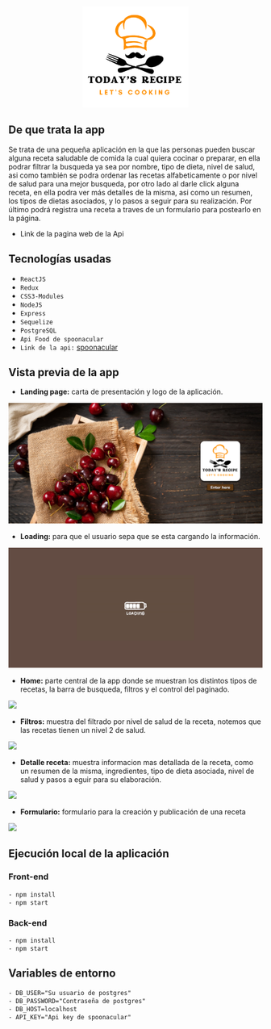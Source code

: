 <p align="center">
  <img height="200" src="https://github.com/fernando8alvarez/My-PI-Food/blob/main/client/src/components/image/Logo.png" />
</p>

## De que trata la app

Se trata de una pequeña aplicación en la que las personas pueden buscar alguna receta saludable de comida la cual quiera cocinar o preparar, en ella podrar filtrar la busqueda ya sea por nombre, tipo de dieta, nivel de salud, asi como también se podra ordenar las recetas alfabeticamente o por nivel de salud para una mejor busqueda, por otro lado al darle click alguna receta, en ella podra ver más detalles de la misma, asi como un resumen, los tipos de dietas asociados, y lo pasos a seguir para su realización. Por último podrá registra una receta a traves de un formulario para postearlo en la página.

- Link de la pagina web de la Api

## Tecnologías usadas

- `ReactJS` 
- `Redux`
- `CSS3-Modules` 
- `NodeJS`
- `Express`
- `Sequelize` 
- `PostgreSQL` 
- `Api Food de spoonacular` 
- `Link de la api:` [spoonacular](https://spoonacular.com/food-api)

## Vista previa de la app

- **Landing page:** carta de presentación y logo de la aplicación.

<img src="https://github.com/fernando8alvarez/My-PI-Food/blob/main/landingpage-food.png" />

- **Loading:** para que el usuario sepa que se esta cargando la información.

<img src="https://github.com/fernando8alvarez/My-PI-Food/blob/main/1667960726467.png" />

- **Home:** parte central de la app donde se muestran los distintos tipos de recetas, la barra de busqueda, filtros y el control del paginado.

<img src="https://github.com/fernando8alvarez/My-PI-Food/blob/main/1667960536516.png" />

- **Filtros:** muestra del filtrado por nivel de salud de la receta, notemos que las recetas tienen un nivel 2 de salud.

<img src="https://github.com/fernando8alvarez/My-PI-Food/blob/main/1667960582617.png" />

- **Detalle receta:** muestra informacion mas detallada de la receta, como un resumen de la misma, ingredientes, tipo de dieta asociada, nivel de salud y pasos a eguir para su elaboración.

<img src="https://github.com/fernando8alvarez/My-PI-Food/blob/main/1667962750560.png" />

- **Formulario:** formulario para la creación y publicación de una receta

<img src="https://github.com/fernando8alvarez/My-PI-Food/blob/main/formulario.png" />

## Ejecución local de la aplicación

### Front-end
```
- npm install
- npm start
```
### Back-end
```
- npm install
- npm start
```
## Variables de entorno
```
- DB_USER="Su usuario de postgres"
- DB_PASSWORD="Contraseña de postgres"
- DB_HOST=localhost
- API_KEY="Api key de spoonacular"
```



